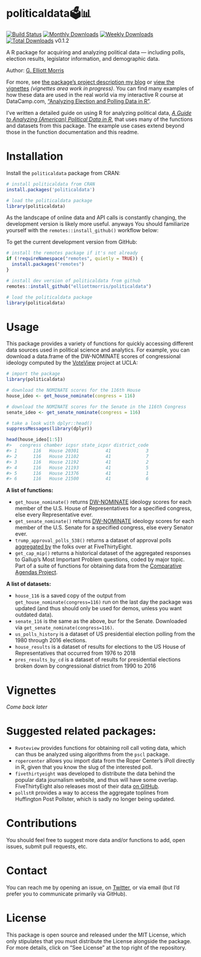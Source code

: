 
<!-- README.md is generated from README.Rmd. Please edit that file -->

# politicaldata🗳📊

[![Build
Status](https://travis-ci.com/elliottmorris/politicaldata.svg?branch=master)](https://travis-ci.com/elliottmorris/politicaldata)
[![Monthly
Downloads](https://cranlogs.r-pkg.org/badges/politicaldata)](https://cran.r-project.org/package=politicaldata)
[![Weekly
Downloads](https://cranlogs.r-pkg.org/badges/last-week/politicaldata)](https://cran.r-project.org/package=politicaldata)
[![Total
Downloads](https://cranlogs.r-pkg.org/badges/grand-total/politicaldata)](https://cran.r-project.org/package=politicaldata)
v0.1.2

A R package for acquiring and analyzing political data — including
polls, election results, legislator information, and demographic data.

Author: [G. Elliott Morris](https://www.thecrosstab.com)

For more, see [the package’s project description my
blog](https://www.thecrosstab.com/project/politicaldata-package/) or
[view the vignettes](https://github.com/elliottmorris/politicaldata)
*(vignettes area work in progress)*. You can find many examples of how
these data are used in the real world via my interactive R course at
DataCamp.com, [“Analyzing Election and Polling Data in
R”](https://www.datacamp.com/courses/analyzing-election-and-polling-data-in-r).

I’ve written a detailed guide on using R for analyzing political data,
[*A Guide to Analyzing (American) Political Data in
R*](https://www.thecrosstab.com/project/r-politics-guide/), that uses
many of the functions and datasets from this package. The example use
cases extend beyond those in the function documentation and this readme.

# Installation

Install the `politicaldata` package from CRAN:

``` r
# install politicaldata from CRAN
install.packages('politicaldata')

# load the politicaldata package
library(politicaldata)
```

As the landscape of online data and API calls is constantly changing,
the development version is likely more useful. anyways You should
familiarize yourself with the `remotes::install_github()` workflow
below:

To get the current development version from GitHub:

``` r
# install the remotes package if it's not already
if (!requireNamespace("remotes", quietly = TRUE)) {
  install.packages("remotes")
}

# install dev version of politicaldata from github
remotes::install_github("elliottmorris/politicaldata")

# load the politicaldata package
library(politicaldata)
```

# Usage

This package provides a variety of functions for quickly accessing
different data sources used in political science and analytics. For
example, you can download a data.frame of the DW-NOMINATE scores of
congressional ideology computed by the [VoteView](https://voteview.com)
project at UCLA:

``` r
# import the package
library(politicaldata)

# download the NOMINATE scores for the 116th House
house_ideo <- get_house_nominate(congress = 116)

# download the NOMINATE scores for the Senate in the 116th Congress
senate_ideo <- get_senate_nominate(congress = 116)

# take a look with dplyr::head()
suppressMessages(library(dplyr))

head(house_ideo[1:5])
#>   congress chamber icpsr state_icpsr district_code
#> 1      116   House 20301          41             3
#> 2      116   House 21102          41             7
#> 3      116   House 21192          41             2
#> 4      116   House 21193          41             5
#> 5      116   House 21376          41             1
#> 6      116   House 21500          41             6
```

**A list of functions:**

  - `get_house_nominate()` returns
    [DW-NOMINATE](https://www.voteview.com/about) ideology scores for
    each member of the U.S. House of Representatives for a specified
    congress, else every Representative ever.
  - `get_senate_nominate()` returns
    [DW-NOMINATE](https://www.voteview.com/about) ideology scores for
    each member of the U.S. Senate for a specified congress, else every
    Senator ever.
  - `trump_approval_polls_538()` returns a dataset of approval polls
    [aggregated
    by](https://projects.fivethirtyeight.com/trump-approval-ratings/)
    the folks over at FiveThirtyEight.
  - `get_cap_mip()` returns a historical dataset of the aggregated
    responses to Gallup’s Most Important Problem questions, coded by
    major topic. Part of a suite of functions for obtaining data from
    the [Comparative Agendas
    Project](https://www.comparativeagendas.net).

**A list of datasets:**

  - `house_116` is a saved copy of the output from
    `get_house_nominate(congress=116)` run on the last day the package
    was updated (and thus should only be used for demos, unless you want
    outdated data).
  - `senate_116` is the same as the above, bur for the Senate.
    Downloaded via `get_senate_nominate(congress=116)`.
  - `us_polls_history` is a dataset of US presidential election polling
    from the 1980 through 2016 elections.
  - `house_results` is a dataset of results for elections to the US
    House of Representatives that occurred from 1976 to 2018
  - `pres_results_by_cd` is a dataset of results for presidential
    elections broken down by congressional district from 1990 to 2016

# Vignettes

*Come back later*

# Suggested related packages:

  - `Rvoteview` provides functions for obtaining roll call voting data,
    which can thus be analyzed using algorithms from the `pscl` package.
  - `ropercenter` allows you import data from the Roper Center’s iPoll
    directly in R, given that you know the slug of the interested poll.
  - `fivethirtyeight` was developed to distribute the data behind the
    popular data journalism website, and thus will have some overlap.
    FiveThirtyEight also releases most of their data [on
    GitHub](https://github.com/fivethirtyeight/data).
  - `pollstR` provides a way to access the aggregate toplines from
    Huffington Post Pollster, which is sadly no longer being updated.

# Contributions

You should feel free to suggest more data and/or functions to add, open
issues, submit pull requests, etc.

# Contact

You can reach me by opening an issue, on
[Twitter](https://www.twitter.com/gelliottmorris), or via email (but I’d
prefer you to communicate primarily via GitHub).

# License

This package is open source and released under the MIT License, which
only stipulates that you must distribute the License alongside the
package. For more details, click on “See License” at the top right of
the repository.
